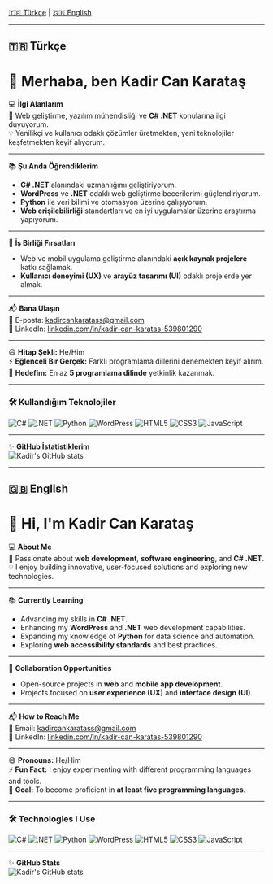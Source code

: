 [🇹🇷 Türkçe](#-türkçe) | [🇬🇧 English](#-english)

---

## 🇹🇷 Türkçe

# 👋 Merhaba, ben **Kadir Can Karataş**  

💻 **İlgi Alanlarım**  
🚀 Web geliştirme, yazılım mühendisliği ve **C# .NET** konularına ilgi duyuyorum.  
💡 Yenilikçi ve kullanıcı odaklı çözümler üretmekten, yeni teknolojiler keşfetmekten keyif alıyorum.  

---

📚 **Şu Anda Öğrendiklerim**  
- **C# .NET** alanındaki uzmanlığımı geliştiriyorum.  
- **WordPress** ve **.NET** odaklı web geliştirme becerilerimi güçlendiriyorum.  
- **Python** ile veri bilimi ve otomasyon üzerine çalışıyorum.  
- **Web erişilebilirliği** standartları ve en iyi uygulamalar üzerine araştırma yapıyorum.  

---

🤝 **İş Birliği Fırsatları**  
- Web ve mobil uygulama geliştirme alanındaki **açık kaynak projelere** katkı sağlamak.  
- **Kullanıcı deneyimi (UX)** ve **arayüz tasarımı (UI)** odaklı projelerde yer almak.  

---

📬 **Bana Ulaşın**  
📧 E-posta: [kadircankaratass@gmail.com](mailto:kadircankaratass@gmail.com)  
💼 LinkedIn: [linkedin.com/in/kadir-can-karatas-539801290](https://www.linkedin.com/in/kadir-can-karatas-539801290)  

---

😄 **Hitap Şekli:** He/Him  
⚡ **Eğlenceli Bir Gerçek:** Farklı programlama dillerini denemekten keyif alırım.  
🎯 **Hedefim:** En az **5 programlama dilinde** yetkinlik kazanmak.  

---

### 🛠️ Kullandığım Teknolojiler
![C#](https://img.shields.io/badge/C%23-239120?style=for-the-badge&logo=c-sharp&logoColor=white)
![.NET](https://img.shields.io/badge/.NET-512BD4?style=for-the-badge&logo=dotnet&logoColor=white)
![Python](https://img.shields.io/badge/Python-3776AB?style=for-the-badge&logo=python&logoColor=white)
![WordPress](https://img.shields.io/badge/WordPress-21759B?style=for-the-badge&logo=wordpress&logoColor=white)
![HTML5](https://img.shields.io/badge/HTML5-E34F26?style=for-the-badge&logo=html5&logoColor=white)
![CSS3](https://img.shields.io/badge/CSS3-1572B6?style=for-the-badge&logo=css3&logoColor=white)
![JavaScript](https://img.shields.io/badge/JavaScript-F7DF1E?style=for-the-badge&logo=javascript&logoColor=black)

---

✨ **GitHub İstatistiklerim**  
![Kadir's GitHub stats](https://github-readme-stats.vercel.app/api?username=kckaratass&show_icons=true&theme=radical)

---

## 🇬🇧 English

# 👋 Hi, I'm **Kadir Can Karataş**  

💻 **About Me**  
🚀 Passionate about **web development**, **software engineering**, and **C# .NET**.  
💡 I enjoy building innovative, user-focused solutions and exploring new technologies.  

---

📚 **Currently Learning**  
- Advancing my skills in **C# .NET**.  
- Enhancing my **WordPress** and **.NET** web development capabilities.  
- Expanding my knowledge of **Python** for data science and automation.  
- Exploring **web accessibility standards** and best practices.  

---

🤝 **Collaboration Opportunities**  
- Open-source projects in **web** and **mobile app development**.  
- Projects focused on **user experience (UX)** and **interface design (UI)**.  

---

📬 **How to Reach Me**  
📧 Email: [kadircankaratass@gmail.com](mailto:kadircankaratass@gmail.com)  
💼 LinkedIn: [linkedin.com/in/kadir-can-karatas-539801290](https://www.linkedin.com/in/kadir-can-karatas-539801290)  

---

😄 **Pronouns:** He/Him  
⚡ **Fun Fact:** I enjoy experimenting with different programming languages and tools.  
🎯 **Goal:** To become proficient in **at least five programming languages**.  

---

### 🛠️ Technologies I Use
![C#](https://img.shields.io/badge/C%23-239120?style=for-the-badge&logo=c-sharp&logoColor=white)
![.NET](https://img.shields.io/badge/.NET-512BD4?style=for-the-badge&logo=dotnet&logoColor=white)
![Python](https://img.shields.io/badge/Python-3776AB?style=for-the-badge&logo=python&logoColor=white)
![WordPress](https://img.shields.io/badge/WordPress-21759B?style=for-the-badge&logo=wordpress&logoColor=white)
![HTML5](https://img.shields.io/badge/HTML5-E34F26?style=for-the-badge&logo=html5&logoColor=white)
![CSS3](https://img.shields.io/badge/CSS3-1572B6?style=for-the-badge&logo=css3&logoColor=white)
![JavaScript](https://img.shields.io/badge/JavaScript-F7DF1E?style=for-the-badge&logo=javascript&logoColor=black)

---

✨ **GitHub Stats**  
![Kadir's GitHub stats](https://github-readme-stats.vercel.app/api?username=kckaratass&show_icons=true&theme=radical)
